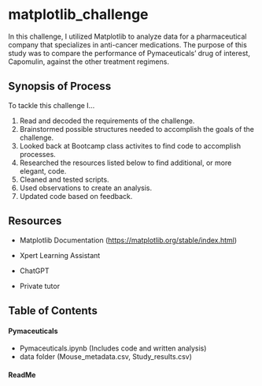 # matplotlib_challenge


In this challenge, I utilized Matplotlib to analyze data for a pharmaceutical company that specializes in anti-cancer medications. The purpose of this study was to compare the performance of Pymaceuticals’ drug of interest, Capomulin, against the other treatment regimens.


## Synopsis of Process

To tackle this challenge I...

1. Read and decoded the requirements of the challenge.
2. Brainstormed possible structures needed to accomplish the goals of the challenge.
3. Looked back at Bootcamp class activites to find code to accomplish processes.
4. Researched the resources listed below to find additional, or more elegant, code.
5. Cleaned and tested scripts.
6. Used observations to create an analysis.
7. Updated code based on feedback.
   


## Resources

   
+ Matplotlib Documentation (https://matplotlib.org/stable/index.html)

+ Xpert Learning Assistant

+ ChatGPT

+ Private tutor



## Table of Contents

#### Pymaceuticals                    
+ Pymaceuticals.ipynb (Includes code and written analysis)
+ data folder (Mouse_metadata.csv, Study_results.csv)

#### ReadMe
